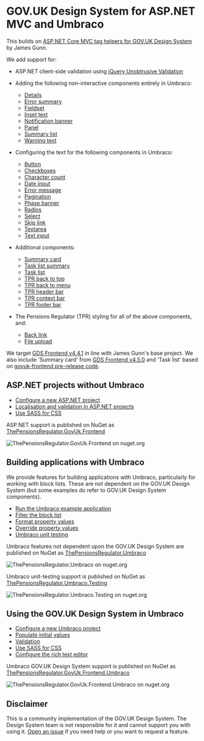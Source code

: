 # GOV.UK Design System for ASP.NET MVC and Umbraco

This builds on [ASP.NET Core MVC tag helpers for GOV.UK Design System](https://github.com/gunndabad/govuk-frontend-aspnetcore) by James Gunn.

We add support for:

- ASP.NET client-side validation using [jQuery Unobtrusive Validation](https://github.com/aspnet/jquery-validation-unobtrusive)

- Adding the following non-interactive components entirely in Umbraco:

  - [Details](https://github.com/gunndabad/govuk-frontend-aspnetcore/blob/main/docs/components/details.md)
  - [Error summary](https://github.com/gunndabad/govuk-frontend-aspnetcore/blob/main/docs/components/error-summary.md)
  - [Fieldset](https://github.com/gunndabad/govuk-frontend-aspnetcore/blob/main/docs/components/fieldset.md)
  - [Inset text](https://github.com/gunndabad/govuk-frontend-aspnetcore/blob/main/docs/components/inset-text.md)
  - [Notification banner](https://github.com/gunndabad/govuk-frontend-aspnetcore/blob/main/docs/components/notification-banner.md)
  - [Panel](https://github.com/gunndabad/govuk-frontend-aspnetcore/blob/main/docs/components/panel.md)
  - [Summary list](https://github.com/gunndabad/govuk-frontend-aspnetcore/blob/main/docs/components/summary-list.md)
  - [Warning text](https://github.com/gunndabad/govuk-frontend-aspnetcore/blob/main/docs/components/warning-text.md)

- Configuring the text for the following components in Umbraco:

  - [Button](https://github.com/gunndabad/govuk-frontend-aspnetcore/blob/main/docs/components/button.md)
  - [Checkboxes](https://github.com/gunndabad/govuk-frontend-aspnetcore/blob/main/docs/components/checkboxes.md)
  - [Character count](https://github.com/gunndabad/govuk-frontend-aspnetcore/blob/main/docs/components/character-count.md)
  - [Date input](/docs/components/date-input.md)
  - [Error message](https://github.com/gunndabad/govuk-frontend-aspnetcore/blob/main/docs/components/error-message.md)
  - [Pagination](https://github.com/gunndabad/govuk-frontend-aspnetcore/blob/main/docs/components/pagination.md)
  - [Phase banner](https://github.com/gunndabad/govuk-frontend-aspnetcore/blob/main/docs/components/phase-banner.md)
  - [Radios](https://github.com/gunndabad/govuk-frontend-aspnetcore/blob/main/docs/components/radios.md)
  - [Select](https://github.com/gunndabad/govuk-frontend-aspnetcore/blob/main/docs/components/select.md)
  - [Skip link](https://github.com/gunndabad/govuk-frontend-aspnetcore/blob/main/docs/components/skip-link.md)
  - [Textarea](https://github.com/gunndabad/govuk-frontend-aspnetcore/blob/main/docs/components/textarea.md)
  - [Text input](/docs/components/text-input.md)

- Additional components:

  - [Summary card](/docs/components/summary-card.md)
  - [Task list summary](/docs/components/task-list-summary.md)
  - [Task list](/docs/components/task-list.md)
  - [TPR back to top](/docs/components/tpr-back-to-top.md)
  - [TPR back to menu](/docs/components/tpr-back-to-menu.md)
  - [TPR header bar](/docs/components/tpr-header-bar.md)
  - [TPR context bar](/docs/components/tpr-context-bar.md)
  - [TPR footer bar](/docs/components/tpr-footer-bar.md)

- The Pensions Regulator (TPR) styling for all of the above components, and:
  - [Back link](https://github.com/gunndabad/govuk-frontend-aspnetcore/blob/main/docs/components/back-link.md)
  - [File upload](https://github.com/gunndabad/govuk-frontend-aspnetcore/blob/main/docs/components/file-upload.md)

We target [GDS Frontend v4.4.1](https://github.com/alphagov/govuk-frontend/releases/tag/v4.4.1) in line with James Gunn's base project. We also include 'Summary card' from [GDS Frontend v4.5.0](https://github.com/alphagov/govuk-frontend/releases/tag/v4.5.0) and 'Task list' based on [govuk-frontend pre-release code](https://github.com/alphagov/govuk-design-system/pull/1994).

## ASP.NET projects without Umbraco

- [Configure a new ASP.NET project](docs/aspnet/new-aspnet-project.md)
- [Localisation and validation in ASP.NET projects](docs/aspnet/localisation-and-validation.md)
- [Use SASS for CSS](docs/aspnet/sass.md)

ASP.NET support is published on NuGet as [ThePensionsRegulator.GovUk.Frontend](https://www.nuget.org/packages/ThePensionsRegulator.GovUk.Frontend)

![ThePensionsRegulator.GovUk.Frontend on nuget.org](https://img.shields.io/nuget/vpre/ThePensionsRegulator.GovUk.Frontend)

## Building applications with Umbraco

We provide features for building applications with Umbraco, particularly for working with block lists. These are not dependent on the GOV.UK Design System (but some examples do refer to GOV.UK Design System components).

- [Run the Umbraco example application](docs/umbraco/run-example-application.md)
- [Filter the block list](docs/umbraco/filter-blocks.md)
- [Format property values](docs/umbraco/format-property-values.md)
- [Override property values](docs/umbraco/override-property-values.md)
- [Umbraco unit testing](docs/umbraco/unit-testing.md)

Umbraco features not dependent upon the GOV.UK Design System are published on NuGet as [ThePensionsRegulator.Umbraco](https://www.nuget.org/packages/ThePensionsRegulator.Umbraco)

![ThePensionsRegulator.Umbraco on nuget.org](https://img.shields.io/nuget/vpre/ThePensionsRegulator.Umbraco)

Umbraco unit-testing support is published on NuGet as [ThePensionsRegulator.Umbraco.Testing](https://www.nuget.org/packages/ThePensionsRegulator.Umbraco.Testing)

![ThePensionsRegulator.Umbraco.Testing on nuget.org](https://img.shields.io/nuget/vpre/ThePensionsRegulator.Umbraco.Testing)

## Using the GOV.UK Design System in Umbraco

- [Configure a new Umbraco project](docs/umbraco/new-umbraco-project.md)
- [Populate initial values](docs/umbraco/populate-initial-values.md)
- [Validation](docs/umbraco/validation.md)
- [Use SASS for CSS](docs/aspnet/sass.md)
- [Configure the rich text editor](/docs/umbraco/rich-text-editor.md)

Umbraco GOV.UK Design System support is published on NuGet as [ThePensionsRegulator.GovUk.Frontend.Umbraco](https://www.nuget.org/packages/ThePensionsRegulator.GovUk.Frontend.Umbraco)

![ThePensionsRegulator.GovUk.Frontend.Umbraco on nuget.org](https://img.shields.io/nuget/vpre/ThePensionsRegulator.GovUk.Frontend.Umbraco)

## Disclaimer

This is a community implementation of the GOV.UK Design System. The Design System team is not responsible for it and cannot support you with using it. [Open an issue](https://github.com/thepensionsregulator/govuk-frontend-aspnetcore-extensions/issues) if you need help or you want to request a feature.
